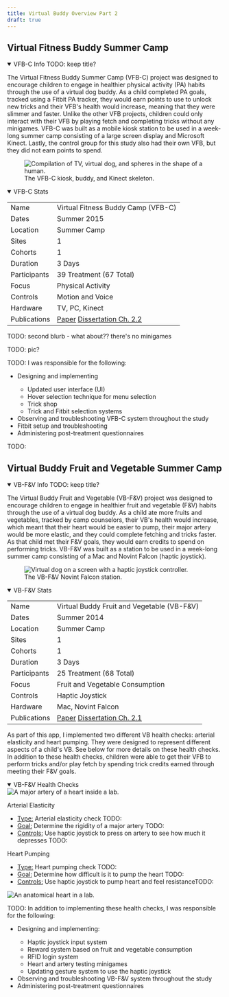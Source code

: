 ```yaml
---
title: Virtual Buddy Overview Part 2
draft: true
---
```


## Virtual Fitness Buddy Summer Camp

<details open> <!-- VFB-C -->
    <summary>VFB-C Info TODO: keep title?</summary>
    <p><!-- TODO: done? -->The Virtual Fitness Buddy Summer Camp (VFB-C) project was designed to encourage children to engage in healthier physical activity (PA) habits through the use of a virtual dog buddy. As a child completed PA goals, tracked using a Fitbit PA tracker, they would earn points to use to unlock new tricks and their VFB's health would increase, meaning that they were slimmer and faster. Unlike the other VFB projects, children could only interact with their VFB by playing fetch and completing tricks without any minigames. VFB-C was built as a mobile kiosk station to be used in a week-long summer camp consisting of a large screen display and Microsoft Kinect. Lastly, the control group for this study also had their own VFB, but they did not earn points to spend.</p>
    <figure class=img-fig> <!-- TODO: right size? -->
        <img class=scale-w100 
            src="vfbC_kiosk-pet-skele.png"
            alt="Compilation of TV, virtual dog, and spheres in the shape of a human."
            title="VFB-C kiosk, buddy, and Kinect skeleton">
        <figcaption>The VFB-C kiosk, buddy, and Kinect skeleton.</figcaption>
    </figure>
    <details open> <!-- VFB-C Stats -->
        <summary>VFB-C Stats</summary>
        <div class="table-container"> <!-- VFB-C Stats Table -->
            <table>
                <tbody>
                    <tr>
                        <td>Name</td>
                        <td>Virtual Fitness Buddy Camp (VFB-C)</td>
                    </tr>
                    <tr>
                        <td>Dates</td>
                        <td>Summer 2015</td>
                    </tr>
                    <tr>
                        <td>Location</td>
                        <td>Summer Camp</td>
                    </tr>
                    <tr>
                        <td>Sites</td>
                        <td>1</td>
                    </tr>
                    <tr>
                        <td>Cohorts</td>
                        <td>1</td>
                    </tr>
                    <tr>
                        <td>Duration</td>
                        <td>3 Days</td>
                    </tr>
                    <tr>
                        <td>Participants</td>
                        <td>39 Treatment (67 Total)</td>
                    </tr>
                    <tr>
                        <td>Focus</td>
                        <td>Physical Activity</td>
                    </tr>
                    <tr>
                        <td>Controls</td>
                        <td>Motion and Voice </td>
                    </tr>
                    <tr>
                        <td>Hardware</td>
                        <td>TV, PC, Kinect</td>
                    </tr>
                    <tr>
                        <td>Publications</td>
                        <td>
                            <a href="https://pmc.ncbi.nlm.nih.gov/articles/PMC6566098/">Paper</a>
                            <a href="https://www.proquest.com/dissertations-theses/design-field-implementation-virtual-buddy-based/docview/2917424271/se-2?accountid=14537">Dissertation Ch. 2.2</a>
                        </td>
                    </tr>
                </tbody>
            </table>
        </div> <!-- End VFB-C Stats Table -->
    </details> <!-- End VFB-C Stats -->
    <p>TODO: second blurb - what about?? there's no minigames</p>
    <p>TODO: pic?</p>
    <p>TODO: I was responsible for the following:</p>
    <ul> <!-- VFB-C Responsibilities List -->
        <li>Designing and implementing</li>
        <ul> <!-- VFB-C design and implement list -->
            <li>Updated user interface (UI)</li>
            <li>Hover selection technique for menu selection</li>
            <li>Trick shop</li>
            <li>Trick and Fitbit selection systems</li>
        </ul> <!-- End VFB-C design and implement list -->
        <li>Observing and troubleshooting VFB-C system throughout the study</li>
        <li>Fitbit setup and troubleshooting</li>
        <li>Administering post-treatment questionnaires</li>
    </ul> <!-- End VFB-C responsibilities list -->
</details> <!-- End VFB-C -->

TODO: 
## Virtual Buddy Fruit and Vegetable Summer Camp

<details open> <!-- VB-F&V -->
    <summary>VB-F&V Info TODO: keep title?</summary>
    <p>The Virtual Buddy Fruit and Vegetable (VB-F&V) project was designed to encourage children to engage in healthier fruit and vegetable (F&V) habits through the use of a virtual dog buddy. As a child ate more fruits and vegetables, tracked by camp counselors, their VB's health would increase, which meant that their heart would be easier to pump, their major artery would be more elastic, and they could complete fetching and tricks faster. As that child met their F&V goals, they would earn credits to spend on performing tricks. VB-F&V was built as a station to be used in a week-long summer camp consisting of a Mac and Novint Falcon (haptic joystick).</p>
    <figure class=img-fig> <!-- TODO: right size? -->
        <img class=scale-w75 
            src="vbFV_interface_modified4.png"
            alt="Virtual dog on a screen with a haptic joystick controller."
            title="Virtual Buddy Fruit and Vegetable (VB-F&V) Station">
        <figcaption>The VB-F&V Novint Falcon station.</figcaption>
    </figure>
    <details open> <!-- VB-F&V Stats -->
        <summary>VB-F&V Stats</summary>
        <div class="table-container"> <!-- VB-F&V Stats Table -->
            <table>
                <tbody>
                    <tr>
                        <td>Name</td>
                        <td>Virtual Buddy Fruit and Vegetable (VB-F&V)</td>
                    </tr>
                    <tr>
                        <td>Dates</td>
                        <td>Summer 2014</td>
                    </tr>
                    <tr>
                        <td>Location</td>
                        <td>Summer Camp</td>
                    </tr>
                    <tr>
                        <td>Sites</td>
                        <td>1</td>
                    </tr>
                    <tr>
                        <td>Cohorts</td>
                        <td>1</td>
                    </tr>
                    <tr>
                        <td>Duration</td>
                        <td>3 Days</td>
                    </tr>
                    <tr>
                        <td>Participants</td>
                        <td>25 Treatment (68 Total)</td>
                    </tr>
                    <tr>
                        <td>Focus</td>
                        <td>Fruit and Vegetable Consumption</td>
                    </tr>
                    <tr>
                        <td>Controls</td>
                        <td>Haptic Joystick</td>
                    </tr>
                    <tr>
                        <td>Hardware</td>
                        <td>Mac, Novint Falcon</td>
                    </tr>
                    <tr>
                        <td>Publications</td>
                        <td>
                            <a href="https://www.researchgate.net/profile/Sun-Joo-Grace-Ahn/publication/281627304_Using_Virtual_Pets_to_Increase_Fruit_and_Vegetable_Consumption_in_Children_A_Technology-Assisted_Social_Cognitive_Theory_Approach/links/55f092ca08aef559dc46d679/Using-Virtual-Pets-to-Increase-Fruit-and-Vegetable-Consumption-in-Children-A-Technology-Assisted-Social-Cognitive-Theory-Approach.pdf">Paper</a>
                            <a href="https://www.proquest.com/dissertations-theses/design-field-implementation-virtual-buddy-based/docview/2917424271/se-2?accountid=14537">Dissertation Ch. 2.1</a>
                        </td>
                    </tr>
                </tbody>
            </table>
        </div> <!-- End VB-F&V Stats Table -->
    </details> <!-- End VB-F&V Stats -->
    <p>As part of this app, I implemented two different VB health checks: arterial elasticity and heart pumping. They were designed to represent different aspects of a child's VB. See below for more details on these health checks. In addition to these health checks, children were able to get their VFB to perform tricks and/or play fetch by spending trick credits earned through meeting their F&V goals.</p>
    <details open> <!-- VB-F&V Health Check Table -->
        <summary>VB-F&V Health Checks</summary>
        <!-- Arterial Elasticity -->
        <div class="mgTable"> <!-- Table Cell -->
            <div class="mgTable-pic"> <!-- TODO: Pic -->
                <img src="vbFV_arterial_elasticity.png"
                    alt="A major artery of a heart inside a lab."
                    title="VB-F&V Arterial Elasticity Heath Check">
            </div> <!-- End Pic -->
            <div class="mgTable-list"> <!-- List -->
                <p class="mgTable-title">Arterial Elasticity</p>
                <ul class="mgTable">
                    <li><u>Type:</u> Arterial elasticity check TODO:</li>
                    <li><u>Goal:</u> Determine the rigidity of a major artery TODO: </li>
                    <li><u>Controls:</u> Use haptic joystick to press on artery to see how much it depresses TODO:</li>
                </ul>
            </div> <!-- End List -->
        </div> <!-- End Table Cell -->
        <!-- End Arterial Elasticity -->
        <!-- Heart Pumping -->
        <div class="mgTable"> <!-- Table Cell -->
            <div class="mgTable-listLeft"> <!-- List -->
                <p class="mgTable-title">Heart Pumping</p>
                <ul class="mgTable">
                    <li><u>Type:</u> Heart pumping check TODO: </li>
                    <li><u>Goal:</u> Determine how difficult is it to pump the heart TODO:</li>
                    <li><u>Controls:</u> Use haptic joystick to pump heart and feel resistanceTODO:</li>
                </ul>
            </div> <!-- End List -->
            <div class="mgTable-pic"> <!-- TODO: Pic -->
                <img src="vbFV_heart_pumping.png"
                    alt="An anatomical heart in a lab."
                    title="VB-F&V Heart Pumping Health Check">
            </div> <!-- End Pic -->
        </div> <!-- End Table Cell -->
        <!-- End Heart Pumping -->
    </details> <!-- End VB-F&V Health Check Table -->
    <p>TODO: In addition to implementing these health checks, I was responsible for the following:</p>
    <ul> <!-- VB-F&V responsibilities list -->
        <li>Designing and implementing:</li>
        <ul> <!-- VB-F&V design and implement list -->
            <li>Haptic joystick input system</li>
            <li>Reward system based on fruit and vegetable consumption</li>
            <li>RFID login system</li>
            <li>Heart and artery testing minigames</li>
            <li>Updating gesture system to use the haptic joystick</li>
        </ul> <!-- End VB-F&V design and implement list -->
        <li>Observing and troubleshooting VB-F&V system throughout the study</li>
        <li>Administering post-treatment questionnaires</li>
    </ul> <!-- End VB-F&V responsibilities list -->
</details> <!-- End VB-F&V -->